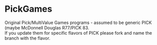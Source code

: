 # PickGames

Original Pick/MultiValue Games programs - assumed to be generic PICK (maybe McDonnell Douglas R77/PICK 83.  
If you update them for specific flavors of PICK please fork and name the branch with the flavor.
